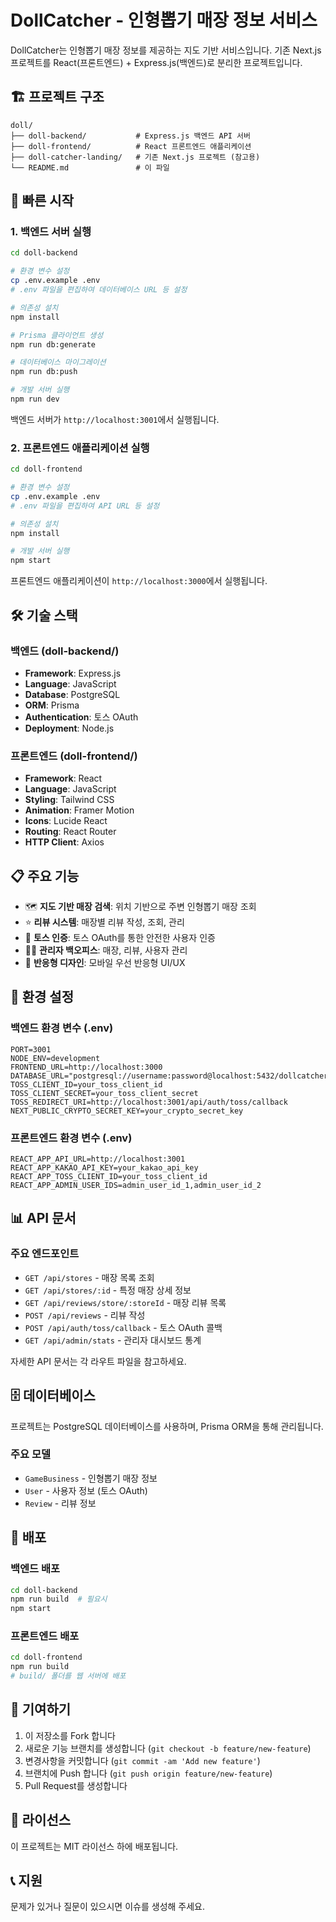 # DollCatcher - 인형뽑기 매장 정보 서비스

DollCatcher는 인형뽑기 매장 정보를 제공하는 지도 기반 서비스입니다. 기존 Next.js 프로젝트를 React(프론트엔드) + Express.js(백엔드)로 분리한 프로젝트입니다.

## 🏗️ 프로젝트 구조

```
doll/
├── doll-backend/           # Express.js 백엔드 API 서버
├── doll-frontend/          # React 프론트엔드 애플리케이션
├── doll-catcher-landing/   # 기존 Next.js 프로젝트 (참고용)
└── README.md               # 이 파일
```

## 🚀 빠른 시작

### 1. 백엔드 서버 실행

```bash
cd doll-backend

# 환경 변수 설정
cp .env.example .env
# .env 파일을 편집하여 데이터베이스 URL 등 설정

# 의존성 설치
npm install

# Prisma 클라이언트 생성
npm run db:generate

# 데이터베이스 마이그레이션
npm run db:push

# 개발 서버 실행
npm run dev
```

백엔드 서버가 `http://localhost:3001`에서 실행됩니다.

### 2. 프론트엔드 애플리케이션 실행

```bash
cd doll-frontend

# 환경 변수 설정
cp .env.example .env
# .env 파일을 편집하여 API URL 등 설정

# 의존성 설치
npm install

# 개발 서버 실행
npm start
```

프론트엔드 애플리케이션이 `http://localhost:3000`에서 실행됩니다.

## 🛠️ 기술 스택

### 백엔드 (doll-backend/)
- **Framework**: Express.js
- **Language**: JavaScript
- **Database**: PostgreSQL
- **ORM**: Prisma
- **Authentication**: 토스 OAuth
- **Deployment**: Node.js

### 프론트엔드 (doll-frontend/)
- **Framework**: React
- **Language**: JavaScript
- **Styling**: Tailwind CSS
- **Animation**: Framer Motion
- **Icons**: Lucide React
- **Routing**: React Router
- **HTTP Client**: Axios

## 📋 주요 기능

- 🗺️ **지도 기반 매장 검색**: 위치 기반으로 주변 인형뽑기 매장 조회
- ⭐ **리뷰 시스템**: 매장별 리뷰 작성, 조회, 관리
- 🔐 **토스 인증**: 토스 OAuth를 통한 안전한 사용자 인증
- 👨‍💼 **관리자 백오피스**: 매장, 리뷰, 사용자 관리
- 📱 **반응형 디자인**: 모바일 우선 반응형 UI/UX

## 🔧 환경 설정

### 백엔드 환경 변수 (.env)

```env
PORT=3001
NODE_ENV=development
FRONTEND_URL=http://localhost:3000
DATABASE_URL="postgresql://username:password@localhost:5432/dollcatcher"
TOSS_CLIENT_ID=your_toss_client_id
TOSS_CLIENT_SECRET=your_toss_client_secret
TOSS_REDIRECT_URI=http://localhost:3001/api/auth/toss/callback
NEXT_PUBLIC_CRYPTO_SECRET_KEY=your_crypto_secret_key
```

### 프론트엔드 환경 변수 (.env)

```env
REACT_APP_API_URL=http://localhost:3001
REACT_APP_KAKAO_API_KEY=your_kakao_api_key
REACT_APP_TOSS_CLIENT_ID=your_toss_client_id
REACT_APP_ADMIN_USER_IDS=admin_user_id_1,admin_user_id_2
```

## 📊 API 문서

### 주요 엔드포인트

- `GET /api/stores` - 매장 목록 조회
- `GET /api/stores/:id` - 특정 매장 상세 정보
- `GET /api/reviews/store/:storeId` - 매장 리뷰 목록
- `POST /api/reviews` - 리뷰 작성
- `POST /api/auth/toss/callback` - 토스 OAuth 콜백
- `GET /api/admin/stats` - 관리자 대시보드 통계

자세한 API 문서는 각 라우트 파일을 참고하세요.

## 🗄️ 데이터베이스

프로젝트는 PostgreSQL 데이터베이스를 사용하며, Prisma ORM을 통해 관리됩니다.

### 주요 모델
- `GameBusiness` - 인형뽑기 매장 정보
- `User` - 사용자 정보 (토스 OAuth)
- `Review` - 리뷰 정보

## 🚢 배포

### 백엔드 배포
```bash
cd doll-backend
npm run build  # 필요시
npm start
```

### 프론트엔드 배포
```bash
cd doll-frontend
npm run build
# build/ 폴더를 웹 서버에 배포
```

## 🤝 기여하기

1. 이 저장소를 Fork 합니다
2. 새로운 기능 브랜치를 생성합니다 (`git checkout -b feature/new-feature`)
3. 변경사항을 커밋합니다 (`git commit -am 'Add new feature'`)
4. 브랜치에 Push 합니다 (`git push origin feature/new-feature`)
5. Pull Request를 생성합니다

## 📄 라이선스

이 프로젝트는 MIT 라이선스 하에 배포됩니다.

## 📞 지원

문제가 있거나 질문이 있으시면 이슈를 생성해 주세요.